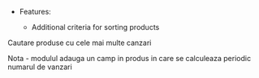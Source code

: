 - Features:

  - Additional criteria for sorting products

Cautare produse cu cele mai multe canzari

Nota - modulul adauga un camp in produs in care se calculeaza periodic numarul de vanzari
